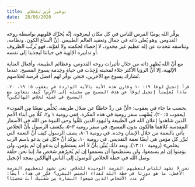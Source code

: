```yaml
---
title:  توفير فُرَص للخلاص
date:  28/06/2020
---
```


يوفِّر الله يوميًا الفرص للناس في كل مكان ليعرفوه. إنَّه يُحرِّك قلوبهم بواسطة روحه القدوس. وهو يُعلن ذاته في جمال وتعقيد العالم الطبيعي. إنَّ اتِّساع الكون، ونظامه، وتناسقه تتحدث عن إله عظيم غير محدود، لا إحصاء لحكمته ولا لقوَّته. فهو يُرتِّب الظروف أو تدابيره الإلهية في حياتنا ليجذبنا إلى نفسه.

مع أنَّ الله يُظهر ذاته من خلال تأثيرات روحه القدوس، وعظائم الطبيعة، وأفعال العناية الإلهية، إلا أنَّ الرؤيا الأكثر جلاء لمحبته وُجِدَت في حياة وخِدمة يسوع المسيح. عندما نُشارك يسوع مع الآخرين، فنحن نوفِّر لهم أفضل فُرصة لخلاصهم.

`قرأ إنجيل لوقا ١٩: ١٠ وقارن هذه الآية بالآية الواردة في يعقوب ٥: ١٩، ٢٠. ماذا يُعلِّمنا إنجيل لوقا عن هدف المسيح مِن مجيئه إلى الأرض؟ كيف نتعاون مع المسيح في عَمَلِه لخلاص الهالكين؟`

بحسب ما جاء في يعقوب: «أنَّ مَن ردَّ خاطئًا عن ضلال طريقه، يُخلِّص نفسًا مِن الموت» (يعقوب ٥: ٢٠). يُسْهِب سفر رومية في هذه الفكرة. ففي رومية ١ و٢، كلًا مِن أبناء الأمم الذين شاهدوا إعلان الله في الطبيعة واليهود الذين تلقُّوا وحي النبوة من الله في الأسفار المقدسة كلاهما هالكون بدون المسيح. في سفر رومية ٣-٥، يكشف الرسول بأنَّ الخلاص يأتي بالنعمة من خلال الإيمان وحده. في رومية ٦-٨، يصف الرسول كيف أنَّ النعمة التي تُبرِّر كل مؤمن هي أيضًا نعمة التقديس. في رومية ١٠، يؤكد أنَّ «كل مَن يدعو باسم الرب يخلص» (رومية ١٠: ١٣)، وبعد ذلك يُبيِّن بأنَّ لا أحد يستطيع أن يدعو إن لم يؤمن، ولن يؤمنوا إن لم يسمعوا، ولن يستطيعوا أن يسمعوا إن لم يُخبِرُهم شخص ما. إننا نحن حلقة وصل الله في خطة الخلاص للوصول إلى الناس الهالكين بمجد الإنجيل.

`نحن لا نشهد للناس لنعطيهم الفرصة الوحيدة للخلاص. نحن نشهد لنعطيهم الفرصة الأفضل. ما هو دورنا في خطة الله لفداء الجنس البشري؟ فكِّر في هذا، أيضًا: كم عدد الأشخاص الذين سَمِعوا البشارة مِن شَفَتَيك أنتَ شخصيًا؟`